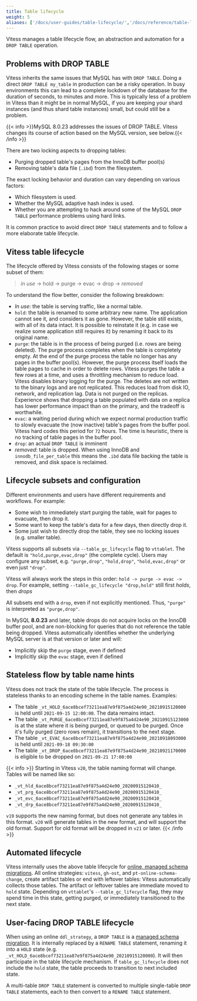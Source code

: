```yaml
---
title: Table lifecycle
weight: 5
aliases: ['/docs/user-guides/table-lifecycle/','/docs/reference/table-lifecycle/', 'docs/reference/features/table-lifecycle/']
---
```


Vitess manages a table lifecycle flow, an abstraction and automation for a `DROP TABLE` operation.

## Problems with DROP TABLE

Vitess inherits the same issues that MySQL has with `DROP TABLE`.  Doing a direct
`DROP TABLE my_table` in production can be a risky operation. In busy environments
this can lead to a complete lockdown of the database for the duration of seconds,
to minutes and more. This is typically less of a problem in Vitess than it might
be in normal MySQL, if you are keeping your shard instances (and thus shard
table instances) small, but could still be a problem.

{{< info >}}MySQL 8.0.23 addresses the issues of DROP TABLE. Vitess changes its course of action based on the MySQL version, see below.{{< /info >}}


There are two locking aspects to dropping tables:

- Purging dropped table's pages from the InnoDB buffer pool(s)
- Removing table's data file (`.ibd`) from the filesystem.

The exact locking behavior and duration can vary depending on
various factors:

- Which filesystem is used.
- Whether the MySQL adaptive hash index is used.
- Whether you are attempting to hack around some of the MySQL `DROP TABLE`
  performance problems using hard links.

It is common practice to avoid direct `DROP TABLE` statements and to follow
a more elaborate table lifecycle.

## Vitess table lifecycle

The lifecycle offered by Vitess consists of the following stages or some subset of them:

> _in use_ -> hold -> purge -> evac -> drop -> _removed_

To understand the flow better, consider the following breakdown:

- _In use_: the table is serving traffic, like a normal table.
- `hold`: the table is renamed to some arbitrary new name. The application cannot see it, and considers it as gone. However, the table still exists, with all of its data intact. It is possible to reinstate it (e.g. in case we realize some application still requires it) by renaming it back to its original name.
- `purge`: the table is in the process of being purged (i.e. rows are being deleted). The purge process completes when the table is completely empty. At the end of the purge process the table no longer has any pages in the buffer pool(s). However, the purge process itself loads the table pages to cache in order to delete rows.
  Vitess purges the table a few rows at a time, and uses a throttling mechanism to reduce load.
  Vitess disables binary logging for the purge. The deletes are not written to the binary logs and are not replicated. This reduces load from disk IO, network, and replication lag. Data is not purged on the replicas.
  Experience shows that dropping a table populated with data on a replica has lower performance impact than on the primary, and the tradeoff is worthwhile.
- `evac`: a waiting period during which we expect normal production traffic to slowly evacuate the (now inactive) table's pages from the buffer pool. Vitess hard codes this period for `72` hours. The time is heuristic, there is no tracking of table pages in the buffer pool.
- `drop`: an actual `DROP TABLE` is imminent
- _removed_: table is dropped. When using InnoDB and `innodb_file_per_table` this means the `.ibd` data file backing the table is removed, and disk space is reclaimed.

## Lifecycle subsets and configuration

Different environments and users have different requirements and workflows. For example:

- Some wish to immediately start purging the table, wait for pages to evacuate, then drop it.
- Some want to keep the table's data for a few days, then directly drop it.
- Some just wish to directly drop the table, they see no locking issues (e.g. smaller table).

Vitess supports all subsets via `--table_gc_lifecycle` flag to `vttablet`. The default is `"hold,purge,evac,drop"` (the complete cycle). Users may configure any subset, e.g. `"purge,drop"`, `"hold,drop"`, `"hold,evac,drop"` or even just `"drop"`.

Vitess will always work the steps in this order: `hold -> purge -> evac -> drop`. For example, setting `--table_gc_lifecycle "drop,hold"` still first _holds_, then _drops_

All subsets end with a `drop`, even if not explicitly mentioned. Thus, `"purge"` is interpreted as `"purge,drop"`.

In MySQL **8.0.23** and later, table drops do not acquire locks on the InnoDB buffer pool, and are non-blocking for queries that do not reference the table being dropped. Vitess automatically identifies whether the underlying MySQL server is at that version or later and will:

- Implicitly skip the `purge` stage, even if defined
- Implicitly skip the `evac` stage, even if defined

## Stateless flow by table name hints

Vitess does not track the state of the table lifecycle. The process is stateless thanks to an encoding scheme in the table names. Examples:

- The table `_vt_HOLD_6ace8bcef73211ea87e9f875a4d24e90_20210915120000` is held until `2021-09-15 12:00:00`. The data remains intact.
- The table `_vt_PURGE_6ace8bcef73211ea87e9f875a4d24e90_20210915123000` is at the state where it is being purged, or queued to be purged. Once it's fully purged (zero rows remain), it transitions to the next stage.
- The table `_vt_EVAC_6ace8bcef73211ea87e9f875a4d24e90_20210918093000` is held until `2021-09-18 09:30:00`
- The table `_vt_DROP_6ace8bcef73211ea87e9f875a4d24e90_20210921170000` is eligible to be dropped on `2021-09-21 17:00:00`

{{< info >}}
Starting in Vitess `v20`, the table naming format will change. Tables will be named like so:

- `_vt_hld_6ace8bcef73211ea87e9f875a4d24e90_20200915120410_`
- `_vt_prg_6ace8bcef73211ea87e9f875a4d24e90_20200915120410_`
- `_vt_evc_6ace8bcef73211ea87e9f875a4d24e90_20200915120410_`
- `_vt_drp_6ace8bcef73211ea87e9f875a4d24e90_20200915120410_`

`v19` supports the new naming format, but does not generate any tables in this format. `v20` will generate tables in the new format, and will support the old format. Support for old format will be dropped in `v21` or later.
{{< /info >}}

## Automated lifecycle

Vitess internally uses the above table lifecycle for [online, managed schema migrations](../../../user-guides/schema-changes/managed-online-schema-changes/). All online strategies: `vitess`, `gh-ost`, and `pt-online-schema-change`, create artifact tables or end with leftover tables: Vitess automatically collects those tables. The artifact or leftover tables are immediate moved to `hold` state. Depending on `vttablet`'s `--table_gc_lifecycle` flag, they may spend time in this state, getting purged, or immediately transitioned to the next state.

## User-facing DROP TABLE lifecycle

When using an online `ddl_strategy`, a `DROP TABLE` is a [managed schema migration](../../../user-guides/schema-changes/managed-online-schema-changes/). It is internally replaced by a `RENAME TABLE` statement, renaming it into a `HOLD` state (e.g. `_vt_HOLD_6ace8bcef73211ea87e9f875a4d24e90_20210915120000`). It will then participate in the table lifecycle mechanism. If `table_gc_lifecycle` does not include the `hold` state, the table proceeds to transition to next included state. 

A multi-table `DROP TABLE` statement is converted to multiple single-table `DROP TABLE` statements, each to then convert to a `RENAME TABLE` statement.
